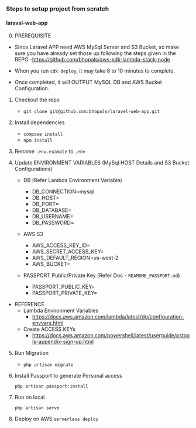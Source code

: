 ### Steps to setup project from scratch

#### laraval-web-app

0. PREREQUISITE

-   Since Laravel APP need AWS MySql Server and S3 Bucket, so make sure you have
    already set those up following the steps given in the REPO -https://github.com/bhopals/aws-sdk-lambda-stack-node

-   When you run `cdk deploy`, it may take 8 to 10 minutes to complete.
-   Once completed, it will OUTPUT MySQL DB and AWS Bucket Configuration.

1. Checkout the repo

    - `git clone git@github.com:bhopals/laravel-web-app.git`

2. Install dependencies

    - `compose install`
    - `npm install`

3. Rename `.env.example` to `.env`

4. Update ENVIRONMENT VARIABLES (MySql HOST Details and S3 Bucket Configurations)

    - DB (Refer Lambda Environment Variable)

        - DB_CONNECTION=mysql
        - DB_HOST=<host-to-be-copied-from-stack-output>
        - DB_PORT=<port-to-be-copied-from-stack-output>
        - DB_DATABASE=<database-name-to-be-copied-from-stack-output>
        - DB_USERNAME=<user-name-to-be-copied-from-stack-output>
        - DB_PASSWORD=<password-to-be-copied-from-stack-output>

    - AWS S3

        - AWS_ACCESS_KEY_ID=<to-be-created-in-aws-iam>
        - AWS_SECRET_ACCESS_KEY=<to-be-created-in-aws-iam>
        - AWS_DEFAULT_REGION=us-west-2
        - AWS_BUCKET=<bucket-name-to-be-copied-from-stack-output>

    - PASSPORT Public/Private Key (Refer Doc - `REAMDME_PASSPORT.md`)
        - PASSPORT_PUBLIC_KEY=<you-need-to-generate>
        - PASSPORT_PRIVATE_KEY=<you-need-to-generate>

-   REFERENCE
    -   Lambda Environment Variables
        -   https://docs.aws.amazon.com/lambda/latest/dg/configuration-envvars.html
    -   Create ACCESS KEYs
        -   https://docs.aws.amazon.com/powershell/latest/userguide/pstools-appendix-sign-up.html

5. Run Migration

    - `php artisan migrate`

6. Install Passport to generate Personal access

    `php artisan passport:install`

7. Run on local

    `php artisan serve`

8. Deploy on AWS
   `serverless deploy`
